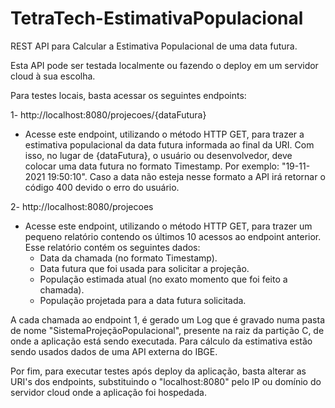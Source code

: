 # TetraTech-EstimativaPopulacional

REST API para Calcular a Estimativa Populacional de uma data futura.

Esta API pode ser testada localmente ou fazendo o deploy em um servidor cloud à sua escolha.

Para testes locais, basta acessar os seguintes endpoints:

1- http://localhost:8080/projecoes/{dataFutura}

   - Acesse este endpoint, utilizando o método HTTP GET, para trazer a estimativa populacional da data futura informada ao final da URI. Com isso, no lugar de {dataFutura}, o usuário ou desenvolvedor, deve colocar uma data futura no formato Timestamp. Por exemplo: "19-11-2021 19:50:10". Caso a data não esteja nesse formato a API irá retornar o código 400 devido o erro do usuário.

2- http://localhost:8080/projecoes

   - Acesse este endpoint, utilizando o método HTTP GET, para trazer um pequeno relatório contendo os últimos 10 acessos ao endpoint anterior. Esse relatório contém os seguintes dados:
     - Data da chamada (no formato Timestamp).
     - Data futura que foi usada para solicitar a projeção. 
     - População estimada atual (no exato momento que foi feito a chamada). 
     - População projetada para a data futura solicitada.

A cada chamada ao endpoint 1, é gerado um Log que é gravado numa pasta de nome "SistemaProjeçãoPopulacional", presente na raiz da partição C, de onde a aplicação está sendo executada. Para cálculo da estimativa estão sendo usados dados de uma API externa do IBGE.

Por fim, para executar testes após deploy da aplicação, basta alterar as URI's dos endpoints, substituindo o "localhost:8080" pelo IP ou domínio do servidor cloud onde a aplicação foi hospedada. 
